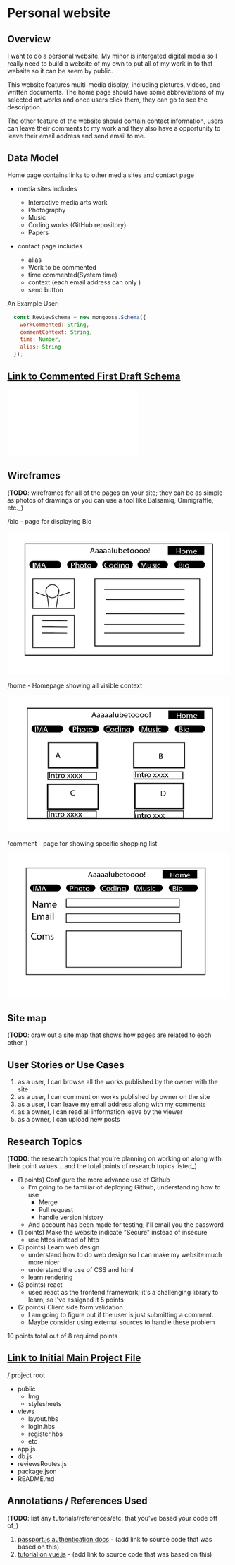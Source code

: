 # Personal website

## Overview

I want to do a personal website. My minor is intergated digital media so I really need to build a website of my own to put all of my work in to that website so it can be seem by public. 

This website features multi-media display, including pictures, videos, and written documents. The home page should have some abbreviations of my selected art works and once users click them, they can go to see the description. 

The other feature of the website should contain contact information, users can leave their comments to my work and they also have a opportunity to leave their email address and send email to me.


## Data Model

Home page contains links to other media sites and contact page

* media sites includes 
  * Interactive media arts work
  * Photography
  * Music
  * Coding works (GitHub repository)
  * Papers

* contact page includes
  * alias
  * Work to be commented
  * time commented(System time)
  * context (each email address can only )
  * send button


An Example User:

```javascript
  const ReviewSchema = new mongoose.Schema({
    workCommented: String,
    commentContext: String,
    time: Number,
    alias: String
  });
```



## [Link to Commented First Draft Schema](db.js) 

![Link](./db.js)

## Wireframes

(__TODO__: wireframes for all of the pages on your site; they can be as simple as photos of drawings or you can use a tool like Balsamiq, Omnigraffle, etc._)

/bio - page for displaying Bio

![Bio](./public/img/Bio.png)

/home - Homepage showing all visible context

![Home](./public/img/Homepage.png)

/comment - page for showing specific shopping list

![Comments](./public/img/Comments.png)

## Site map

(__TODO__: draw out a site map that shows how pages are related to each other_)

## User Stories or Use Cases

1. as a user, I can browse all the works published by the owner with the site
2. as a user, I can comment on works published by owner on the site
3. as a user, I can leave my email address along with my comments
4. as a owner, I can read all information leave by the viewer
5. as a owner, I can upload new posts

## Research Topics

(__TODO__: the research topics that you're planning on working on along with their point values... and the total points of research topics listed_)

* (1 points) Configure the more advance use of Github
  * I'm going to be familiar of deploying Github, understanding how to use
    * Merge
    * Pull request
    * handle version history
  * And account has been made for testing; I'll email you the password
* (1 points) Make the website indicate "Secure" instead of insecure
  * use https instead of http
* (3 points) Learn web design
  * understand how to do web design so I can make my website much more nicer
  * understand the use of CSS and html
  * learn rendering
* (3 points) react
  * used react as the frontend framework; it's a challenging library to learn, so I've assigned it 5 points
* (2 points) Client side form validation
  * I am going to figure out if the user is just submitting a comment.
  * Maybe consider using external sources to handle these problem

10 points total out of 8 required points 


## [Link to Initial Main Project File](app.js) 

/ project root
* public
  * Img
  * stylesheets
* views
  * layout.hbs
  * login.hbs
  * register.hbs
  * etc
* app.js
* db.js
* reviewsRoutes.js
* package.json
* README.md

## Annotations / References Used

(__TODO__: list any tutorials/references/etc. that you've based your code off of_)

1. [passport.js authentication docs](http://passportjs.org/docs) - (add link to source code that was based on this)
2. [tutorial on vue.js](https://vuejs.org/v2/guide/) - (add link to source code that was based on this)

